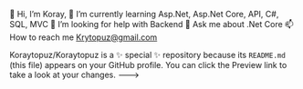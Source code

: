 👋 Hi, I’m Koray,
🌱 I’m currently learning Asp.Net, Asp.Net Core, API, C#, SQL, MVC
🤝 I’m looking for help with Backend
💬 Ask me about .Net Core
📫 How to reach me Krytopuz@gmail.com

Koraytopuz/Koraytopuz is a ✨ special ✨ repository because its `README.md` (this file) appears on your GitHub profile.
You can click the Preview link to take a look at your changes.
--->
